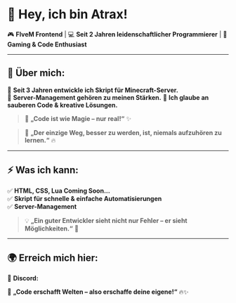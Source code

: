 # 🌟 Hey, ich bin Atrax!  

🎮 **FIveM Frontend** | 💻 **Seit 2 Jahren leidenschaftlicher Programmierer** | 🚀 **Gaming & Code Enthusiast**  

---

## 🚀 Über mich:  
🔹 **Seit 3 Jahren entwickle ich Skript für Minecraft-Server.**  
🔹 **Server-Management gehören zu meinen Stärken.**
🔹 **Ich glaube an sauberen Code & kreative Lösungen.**  

> 📝 **„Code ist wie Magie – nur real!“** ✨  

> 🎯 **„Der einzige Weg, besser zu werden, ist, niemals aufzuhören zu lernen.“** 🔥  

---

## ⚡ Was ich kann:
✅ **HTML, CSS, Lua Coming Soon...**  
✅ **Skript für schnelle & einfache Automatisierungen**  
✅ **Server-Management**  

> 💡 **„Ein guter Entwickler sieht nicht nur Fehler – er sieht Möglichkeiten.“** 🚀  

---

## 🌍 Erreich mich hier:
📌 **Discord:**

💙 **„Code erschafft Welten – also erschaffe deine eigene!“** 🔥✨  
